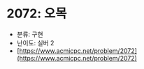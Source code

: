 # 2072: 오목

- 분류: 구현
- 난이도: 실버 2
- [https://www.acmicpc.net/problem/2072](https://www.acmicpc.net/problem/2072)
